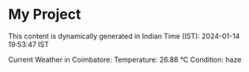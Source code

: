 # My Project

This content is dynamically generated in Indian Time (IST): 2024-01-14 19:53:47 IST


Current Weather in Coimbatore:
Temperature: 26.88 °C
Condition: haze
